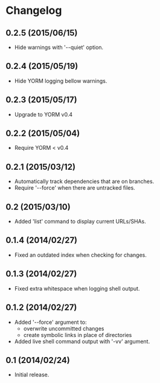 Changelog
=========

0.2.5 (2015/06/15)
------------------

- Hide warnings with '--quiet' option.

0.2.4 (2015/05/19)
------------------

- Hide YORM logging bellow warnings.

0.2.3 (2015/05/17)
------------------

- Upgrade to YORM v0.4

0.2.2 (2015/05/04)
------------------

- Require YORM < v0.4

0.2.1 (2015/03/12)
------------------

- Automatically track dependencies that are on branches.
- Require '--force' when there are untracked files.

0.2 (2015/03/10)
----------------

- Added 'list' command to display current URLs/SHAs.

0.1.4 (2014/02/27)
------------------

- Fixed an outdated index when checking for changes.

0.1.3 (2014/02/27)
------------------

- Fixed extra whitespace when logging shell output.

0.1.2 (2014/02/27)
------------------

- Added '--force' argument to:
    - overwrite uncommitted changes
    - create symbolic links in place of directories
- Added live shell command output with '-vv' argument.

0.1 (2014/02/24)
----------------

- Initial release.
